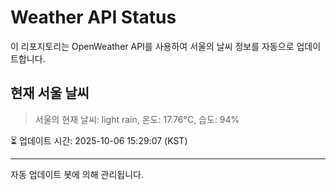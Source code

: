 
# Weather API Status

이 리포지토리는 OpenWeather API를 사용하여 서울의 날씨 정보를 자동으로 업데이트합니다.

## 현재 서울 날씨
> 서울의 현재 날씨: light rain, 온도: 17.76°C, 습도: 94%

⏳ 업데이트 시간: 2025-10-06 15:29:07 (KST)

---
자동 업데이트 봇에 의해 관리됩니다.
